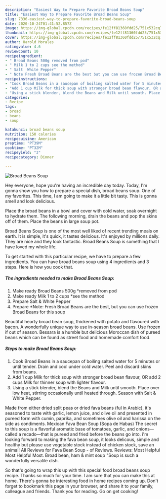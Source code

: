 ```yaml
---
description: "Easiest Way to Prepare Favorite Broad Beans Soup"
title: "Easiest Way to Prepare Favorite Broad Beans Soup"
slug: 7336-easiest-way-to-prepare-favorite-broad-beans-soup
date: 2020-10-24T01:41:52.857Z
image: https://img-global.cpcdn.com/recipes/fe12ff81360fdd25/751x532cq70/broad-beans-soup-recipe-main-photo.jpg
thumbnail: https://img-global.cpcdn.com/recipes/fe12ff81360fdd25/751x532cq70/broad-beans-soup-recipe-main-photo.jpg
cover: https://img-global.cpcdn.com/recipes/fe12ff81360fdd25/751x532cq70/broad-beans-soup-recipe-main-photo.jpg
author: Harold Morales
ratingvalue: 4.6
reviewcount: 10
recipeingredient:
- " Broad Beans 500g removed from pod"
- " Milk 1 to 2 cups see the method"
- " Salt  White Pepper"
- " Note Fresh Broad Beans are the best but you can use frozen Broad Beans for this soup"
recipeinstructions:
- "Cook Broad Beans in a saucepan of boiling salted water for 5 minutes or until tender. Drain and cool under cold water. Peel and discard skins from beans."
- "Add 1 cup Milk for thick soup with stronger broad bean flavour, OR add 2 cups Milk for thinner soup with lighter flavour."
- "Using a stick blender, blend the Beans and Milk until smooth. Place over low heat, stirring occasionally until heated through. Season with Salt &amp; White Pepper."
categories:
- Recipe
tags:
- broad
- beans
- soup

katakunci: broad beans soup 
nutrition: 150 calories
recipecuisine: American
preptime: "PT39M"
cooktime: "PT32M"
recipeyield: "3"
recipecategory: Dinner

---
```



![Broad Beans Soup](https://img-global.cpcdn.com/recipes/fe12ff81360fdd25/751x532cq70/broad-beans-soup-recipe-main-photo.jpg)

Hey everyone, hope you're having an incredible day today. Today, I'm gonna show you how to prepare a special dish, broad beans soup. One of my favorites. This time, I am going to make it a little bit tasty. This is gonna smell and look delicious.

Place the broad beans in a bowl and cover with cold water, soak overnight to hydrate them. The following morning, drain the beans and pop the skins off of them. Place the beans in large soup pot.

Broad Beans Soup is one of the most well liked of recent trending meals on earth. It is simple, it's quick, it tastes delicious. It's enjoyed by millions daily. They are nice and they look fantastic. Broad Beans Soup is something that I have loved my whole life.


To get started with this particular recipe, we have to prepare a few ingredients. You can have broad beans soup using 4 ingredients and 3 steps. Here is how you cook that.

<!--inarticleads1-->

##### The ingredients needed to make Broad Beans Soup:

1. Make ready  Broad Beans 500g *removed from pod
1. Make ready  Milk 1 to 2 cups *see the method
1. Prepare  Salt &amp; White Pepper
1. Prepare  *Note: Fresh Broad Beans are the best, but you can use frozen Broad Beans for this soup


Beautiful hearty broad bean soup, thickened with potato and flavoured with bacon. A wonderfully unique way to use in-season broad beans. Use frozen if out of season. Bessara is a humble but delicious Moroccan dish of pureed beans which can be found as street food and homemade comfort food. 

<!--inarticleads2-->

##### Steps to make Broad Beans Soup:

1. Cook Broad Beans in a saucepan of boiling salted water for 5 minutes or until tender. Drain and cool under cold water. Peel and discard skins from beans.
1. Add 1 cup Milk for thick soup with stronger broad bean flavour, OR add 2 cups Milk for thinner soup with lighter flavour.
1. Using a stick blender, blend the Beans and Milk until smooth. Place over low heat, stirring occasionally until heated through. Season with Salt &amp; White Pepper.


Made from either dried split peas or dried fava beans (ful in Arabic), it&#39;s seasoned to taste with garlic, lemon juice, and olive oil and presented in pureed form with cumin, paprika, and sometimes olive oil and harissa on the side as condiments. Mexican Fava Bean Soup (Sopa de Habas) The secret to this soup is a flavorful aromatic base of tomatoes, garlic, and onions—called a recado—that is pureed and fried before the beans go into. i&#39;m looking forward to making the fava bean soup, it looks delicous, simple and healthy but please use vegetable stock instead of chicken stock, save an animal! All Reviews for Fava Bean Soup - of Reviews. Reviews: Most Helpful Most Helpful Most. Broad bean, ham &amp; mint soup &#34;Soup is such a wonderfully versatile dish. 

So that's going to wrap this up with this special food broad beans soup recipe. Thanks so much for your time. I am sure that you can make this at home. There's gonna be interesting food in home recipes coming up. Don't forget to bookmark this page in your browser, and share it to your family, colleague and friends. Thank you for reading. Go on get cooking!
